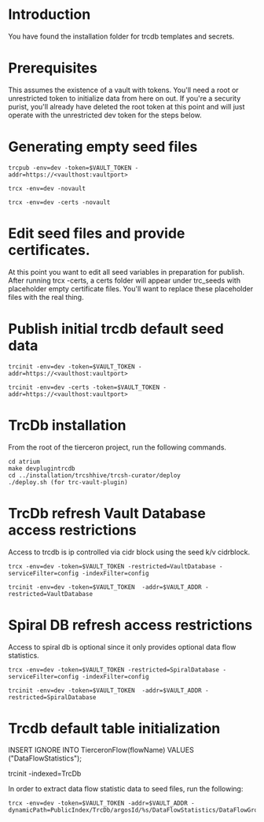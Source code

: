 # Introduction 
You have found the installation folder for trcdb templates and secrets.

# Prerequisites
This assumes the existence of a vault with tokens.  You'll need a root or unrestricted token to initialize data from here on out.  If you're a security purist, you'll already have deleted the root token at this point and will just operate with the unrestricted dev token for the steps below.

# Generating empty seed files
```
trcpub -env=dev -token=$VAULT_TOKEN -addr=https://<vaulthost:vaultport>
```

```
trcx -env=dev -novault
```

```
trcx -env=dev -certs -novault
```

# Edit seed files and provide certificates.
At this point you want to edit all seed variables in preparation for publish.
After running trcx -certs, a certs folder will appear under trc_seeds with placeholder empty certificate files.
You'll want to replace these placeholder files with the real thing.

# Publish initial trcdb default seed data
```
trcinit -env=dev -token=$VAULT_TOKEN -addr=https://<vaulthost:vaultport>
```

```
trcinit -env=dev -certs -token=$VAULT_TOKEN -addr=https://<vaulthost:vaultport>
```

# TrcDb installation
From the root of the tierceron project, run the following commands.

```
cd atrium
make devplugintrcdb
cd ../installation/trcshhive/trcsh-curator/deploy
./deploy.sh (for trc-vault-plugin)
```

# TrcDb refresh Vault Database access restrictions
Access to trcdb is ip controlled via cidr block using the seed k/v cidrblock.

```
trcx -env=dev -token=$VAULT_TOKEN -restricted=VaultDatabase -serviceFilter=config -indexFilter=config
```

```
trcinit -env=dev -token=$VAULT_TOKEN  -addr=$VAULT_ADDR -restricted=VaultDatabase

```

# Spiral DB refresh access restrictions
Access to spiral db is optional since it only provides optional data flow statistics.
```
trcx -env=dev -token=$VAULT_TOKEN -restricted=SpiralDatabase -serviceFilter=config -indexFilter=config
```

```
trcinit -env=dev -token=$VAULT_TOKEN  -addr=$VAULT_ADDR -restricted=SpiralDatabase

```

# Trcdb default table initialization

INSERT IGNORE INTO TierceronFlow(flowName) VALUES ("DataFlowStatistics");

trcinit -indexed=TrcDb

In order to extract data flow statistic data to seed files, run the following:
```
trcx -env=dev -token=$VAULT_TOKEN -addr=$VAULT_ADDR -dynamicPath=PublicIndex/TrcDb/argosId/%s/DataFlowStatistics/DataFlowGroup/%s/dataFlowName/%s/%s
```
